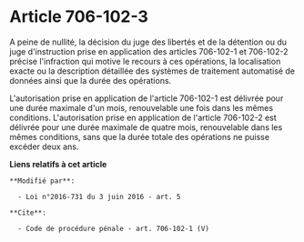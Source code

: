 # Article 706-102-3

A peine de nullité, la décision du juge des libertés et de la détention ou du juge d'instruction prise en application des
articles 706-102-1 et 706-102-2 précise l'infraction qui motive le recours à ces opérations, la localisation exacte ou la
description détaillée des systèmes de traitement automatisé de données ainsi que la durée des opérations. 

L'autorisation prise en application de l'article 706-102-1 est délivrée pour une durée maximale d'un mois, renouvelable une
fois dans les mêmes conditions. L'autorisation prise en application de l'article 706-102-2 est délivrée pour une durée
maximale de quatre mois, renouvelable dans les mêmes conditions, sans que la durée totale des opérations ne puisse excéder
deux ans.

**Liens relatifs à cet article**

	**Modifié par**:

	  - Loi n°2016-731 du 3 juin 2016 - art. 5

	**Cite**:

	  - Code de procédure pénale - art. 706-102-1 (V)
